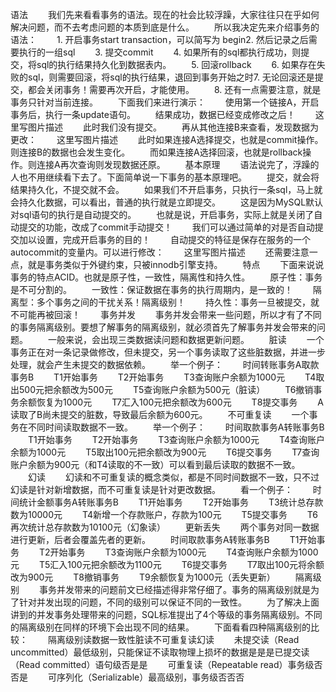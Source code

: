 语法
　　我们先来看看事务的语法。现在的社会比较浮躁，大家往往只在乎如何解决问题，而不去考虑问题的本质到底是什么。
　　所以我决定先来介绍事务的语法：
　　1. 开启事务start transaction，可以简写为 begin2. 然后记录之后需要执行的一组sql
　　3. 提交commit
　　4. 如果所有的sql都执行成功，则提交，将sql的执行结果持久化到数据表内。
　　5. 回滚rollback
　　6. 如果存在失败的sql，则需要回滚，将sql的执行结果，退回到事务开始之时7. 无论回滚还是提交，都会关闭事务！需要再次开启，才能使用。
　　8. 还有一点需要注意，就是事务只针对当前连接。
　　下面我们来进行演示：
　　使用第一个链接A，开启事务后，执行一条update语句。
　　结果成功，数据已经变成修改之后！
　　这里写图片描述
　　此时我们没有提交。
　　再从其他连接B来查看，发现数据为更改：
　　这里写图片描述
　　此时如果连接A选择提交，也就是commit操作。则连接B的数据也会发生变化。
　　而如果连接A选择回滚，也就是rollback操作。则连接A再次查询则发现数据还原。
　　基本原理
　　语法说完了，浮躁的人也不用继续看下去了。下面简单说一下事务的基本原理吧。
　　提交，就会将结果持久化，不提交就不会。
　　如果我们不开启事务，只执行一条sql，马上就会持久化数据，可以看出，普通的执行就是立即提交。
　　这是因为MySQL默认对sql语句的执行是自动提交的。
　　也就是说，开启事务，实际上就是关闭了自动提交的功能，改成了commit手动提交！
　　我们可以通过简单的对是否自动提交加以设置，完成开启事务的目的！
　　自动提交的特征是保存在服务的一个autocommit的变量内。可以进行修改：
　　这里写图片描述
　　还需要注意一点，就是事务类似于外键约束，只被innodb引擎支持。
　　特点
　　下面来说说事务的特点ACID。也就是原子性，一致性，隔离性和持久性。
　　原子性：事务是不可分割的。
　　一致性：保证数据在事务的执行周期内，是一致的！
　　隔离型：多个事务之间的干扰关系！隔离级别！
　　持久性：事务一旦被提交，就不可能再被回滚！
　　事务并发
　　事务并发会带来一些问题，所以才有了不同的事务隔离级别。要想了解事务的隔离级别，就必须首先了解事务并发会带来的问题。
　　一般来说，会出现三类数据读问题和数据更新问题。
　　脏读
　　一个事务正在对一条记录做修改，但未提交，另一个事务读取了这些脏数据，并进一步处理，就会产生未提交的数据依赖。
　　举一个例子：
　　时间转账事务A取款事务B
　　T1开始事务
　　T2开始事务
　　T3查询账户余额为1000元
　　T4取出500元把余额改为500元
　　T5查询账户余额为500元（脏读）
　　T6撤销事务余额恢复为1000元
　　T7汇入100元把余额改为600元
　　T8提交事务
　　A读取了B尚未提交的脏数，导致最后余额为600元。
　　不可重复读
　　一个事务在不同时间读取数据不一致。
　　举一个例子：
　　时间取款事务A转账事务B
　　T1开始事务
　　T2开始事务
　　T3查询账户余额为1000元
　　T4查询账户余额为1000元
　　T5取出100元把余额改为900元
　　T6提交事务
　　T7查询账户余额为900元（和T4读取的不一致）可以看到最后读取的数据不一致。
　　幻读
　　幻读和不可重复读的概念类似，都是不同时间数据不一致，只不过幻读是针对新增数据，而不可重复读是针对更改数据。
　　看一个例子：
　　时间统计金额事务A转账事务B
　　T1开始事务
　　T2开始事务
　　T3统计总存款数为10000元
　　T4新增一个存款账户，存款为100元
　　T5提交事务
　　T6再次统计总存款数为10100元（幻象读）
　　更新丢失
　　两个事务对同一数据进行更新，后者会覆盖先者的更新。
　　时间取款事务A转账事务B
　　T1开始事务
　　T2开始事务
　　T3查询账户余额为1000元
　　T4查询账户余额为1000元
　　T5汇入100元把余额改为1100元
　　T6提交事务
　　T7取出100元将余额改为900元
　　T8撤销事务
　　T9余额恢复为1000元（丢失更新）
　　隔离级别
　　事务并发带来的问题前文已经描述得非常仔细了。事务的隔离级别就是为了针对并发出现的问题，不同的级别可以保证不同的一致性。
　　为了解决上面讲到的并发事务处理带来的问题，SQL标准提出了4个等级的事务隔离级别。不同的隔离级别在同样的环境下会出现不同的结果。
　　下面看看四种隔离级别的比较：
　　隔离级别读数据一致性脏读不可重复读幻读
　　未提交读（Read uncommitted）最低级别，只能保证不读取物理上损坏的数据是是是已提交读（Read committed）语句级否是是
　　可重复读（Repeatable read）事务级否否是
　　可序列化（Serializable）最高级别，事务级否否否
